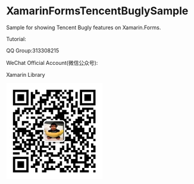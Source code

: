 # XamarinFormsTencentBuglySample
Sample for showing Tencent Bugly features on Xamarin.Forms.

Tutorial:



QQ Group:313308215

WeChat Official Account(微信公众号):

Xamarin Library

<img src="https://raw.githubusercontent.com/jingliancui/XamarinFormsTencentBuglySample/master/Images/wechatqrcode.jpg"/>
